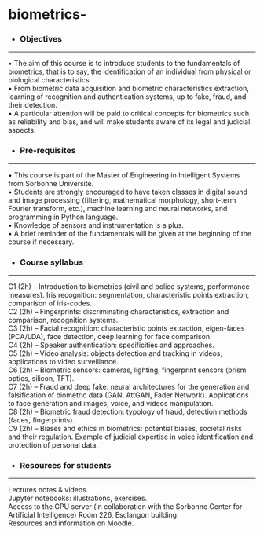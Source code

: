 # biometrics-


- ### Objectives 
--------------
• The aim of this course is to introduce students to the fundamentals of biometrics, that is to say, the identification of an individual from physical or biological characteristics.  
• From biometric data acquisition and biometric characteristics extraction, learning of recognition and authentication systems, up to fake, fraud, and their detection.  
• A particular attention will be paid to critical concepts for biometrics such as reliability and bias, and will make students aware of its legal and judicial aspects.  

- ### Pre-requisites 
--------------
• This course is part of the Master of Engineering in Intelligent Systems from Sorbonne Université.  
• Students are strongly encouraged to have taken classes in digital sound and image processing (filtering, mathematical morphology, short-term Fourier transform, etc.), machine learning and neural networks, and programming in Python language.  
• Knowledge of sensors and instrumentation is a plus.  
• A brief reminder of the fundamentals will be given at the beginning of the course if necessary.  

- ### Course syllabus 
--------------
C1 (2h) – Introduction to biometrics (civil and police systems, performance measures). Iris recognition:
segmentation, characteristic points extraction, comparison of iris-codes.  
C2 (2h) – Fingerprints: discriminating characteristics, extraction and comparison, recognition systems.  
C3 (2h) – Facial recognition: characteristic points extraction, eigen-faces (PCA/LDA), face detection, deep learning for face comparison.  
C4 (2h) – Speaker authentication: specificities and approaches.  
C5 (2h) – Video analysis: objects detection and tracking in videos, applications to video surveillance.  
C6 (2h) – Biometric sensors: cameras, lighting, fingerprint sensors (prism optics, silicon, TFT).  
C7 (2h) – Fraud and deep fake: neural architectures for the generation and falsification of biometric data (GAN, AttGAN, Fader Network). Applications to face generation and images, voice, and videos manipulation.  
C8 (2h) – Biometric fraud detection: typology of fraud, detection methods (faces, fingerprints).  
C9 (2h) – Biases and ethics in biometrics: potential biases, societal risks and their regulation. Example of judicial expertise in voice identification and protection of personal data.  

- ### Resources for students
--------------
Lectures notes & videos.   
Jupyter notebooks: illustrations, exercises.  
Access to the GPU server (in collaboration with the Sorbonne Center for Artificial Intelligence) Room 226, Esclangon building.  
Resources and information on Moodle.    
